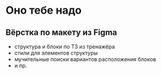 # Оно тебе надо

## Вёрстка по макету из Figma

- структура и блоки по ТЗ из тренажёра
- стили для элементов структуры
- мучительные поиски вариантов расположения блоков
- и пр.

